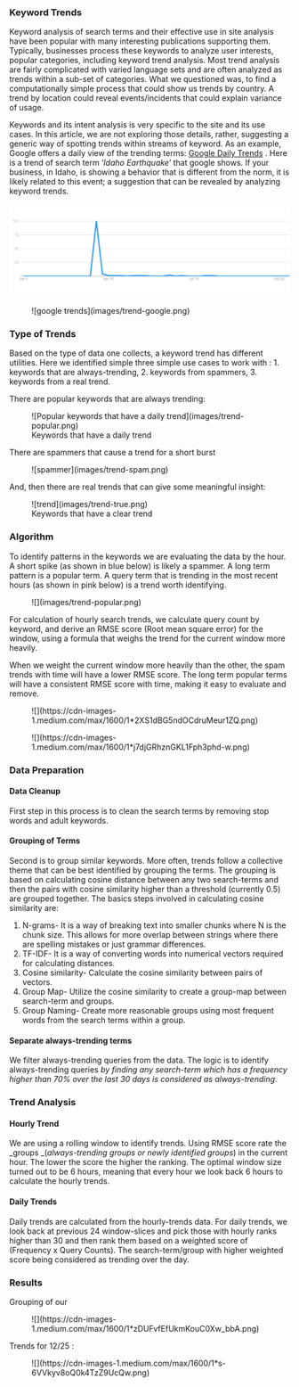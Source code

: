 ### Keyword Trends

Keyword analysis of search terms and their effective use in site analysis have been popular with many interesting publications supporting them. Typically, businesses process these keywords to analyze user interests, popular categories, including keyword trend analysis. Most trend analysis are fairly complicated with varied language sets and are often analyzed as trends within a sub-set of categories. What we questioned was, to find a computationally simple process that could show us trends by country. A trend by location could reveal events/incidents that could explain variance of usage.

Keywords and its intent analysis is very specific to the site and its use cases. In this article, we are not exploring those details, rather, suggesting a generic way of spotting trends within streams of keyword. As an example, Google offers a daily view of the trending terms: [Google Daily Trends](https://trends.google.com/trends/trendingsearches/daily?geo=US) . Here is a trend of search term ‘_Idaho Earthquake_’ that google shows. If your business, in Idaho, is showing a behavior that is different from the norm, it is likely related to this event; a suggestion that can be revealed by analyzing keyword trends.

![google trends](images/trend-google.png)
<figure class="graf graf--figure" name="1229">![google trends](images/trend-google.png)</figure>

### Type of Trends

Based on the type of data one collects, a keyword trend has different utilities. Here we identified simple three simple use cases to work with : 1\. keywords that are always-trending, 2\. keywords from spammers, 3\. keywords from a real trend.

There are popular keywords that are always trending:

<figure class="graf graf--figure" name="7e0c">![Popular keywords that have a daily trend](images/trend-popular.png)

<figcaption class="imageCaption">Keywords that have a daily trend</figcaption>

</figure>

There are spammers that cause a trend for a short burst

<figure class="graf graf--figure" name="ba5f">![spammer](images/trend-spam.png)</figure>

And, then there are real trends that can give some meaningful insight:

<figure class="graf graf--figure" name="493b">![trend](images/trend-true.png)

<figcaption class="imageCaption">Keywords that have a clear trend</figcaption>

</figure>

### Algorithm

To identify patterns in the keywords we are evaluating the data by the hour. A short spike (as shown in blue below) is likely a spammer. A long term pattern is a popular term. A query term that is trending in the most recent hours (as shown in pink below) is a trend worth identifying.

<figure class="graf graf--figure" name="8435">![](images/trend-popular.png)</figure>

For calculation of hourly search trends, we calculate query count by keyword, and derive an RMSE score (Root mean square error) for the window, using a formula that weighs the trend for the current window more heavily. 

When we weight the current window more heavily than the other, the spam trends with time will have a lower RMSE score. The long term popular terms will have a consistent RMSE score with time, making it easy to evaluate and remove.

<figure class="graf graf--figure" name="8ec2">![](https://cdn-images-1.medium.com/max/1600/1*2XS1dBG5ndOCdruMeur1ZQ.png)</figure>

<figure class="graf graf--figure" name="af0e">![](https://cdn-images-1.medium.com/max/1600/1*j7djGRhznGKL1Fph3phd-w.png)</figure>

### Data Preparation

#### Data Cleanup

First step in this process is to clean the search terms by removing stop words and adult keywords.

#### Grouping of Terms

Second is to group similar keywords. More often, trends follow a collective theme that can be best identified by grouping the terms. The grouping is based on calculating cosine distance between any two search-terms and then the pairs with cosine similarity higher than a threshold (currently 0.5) are grouped together. The basics steps involved in calculating cosine similarity are:

1.  N-grams- It is a way of breaking text into smaller chunks where N is the chunk size. This allows for more overlap between strings where there are spelling mistakes or just grammar differences.
2.  TF-IDF- It is a way of converting words into numerical vectors required for calculating distances.
3.  Cosine similarity- Calculate the cosine similarity between pairs of vectors.
4.  Group Map- Utilize the cosine similarity to create a group-map between search-term and groups.
5.  Group Naming- Create more reasonable groups using most frequent words from the search terms within a group.

#### Separate always-trending terms

We filter always-trending queries from the data. The logic is to identify always-trending queries _by finding any search-term which has a frequency higher than 70% over the last 30 days is considered as always-trending_.

### Trend Analysis

#### Hourly Trend

We are using a rolling window to identify trends. Using RMSE score rate the _groups _(_always-trending groups or newly identified groups_) in the current hour. The lower the score the higher the ranking. The optimal window size turned out to be 6 hours, meaning that every hour we look back 6 hours to calculate the hourly trends.

#### Daily Trends

Daily trends are calculated from the hourly-trends data. For daily trends, we look back at previous 24 window-slices and pick those with hourly ranks higher than 30 and then rank them based on a weighted score of (Frequency x Query Counts). The search-term/group with higher weighted score being considered as trending over the day.

### Results

Grouping of our 

<figure class="graf graf--figure" name="8128">![](https://cdn-images-1.medium.com/max/1600/1*zDUFvfEfUkmKouC0Xw_bbA.png)</figure>

Trends for 12/25 : 

<figure class="graf graf--figure" name="9213">![](https://cdn-images-1.medium.com/max/1600/1*s-6VVkyv8oQ0k4TzZ9UcQw.png)</figure>
